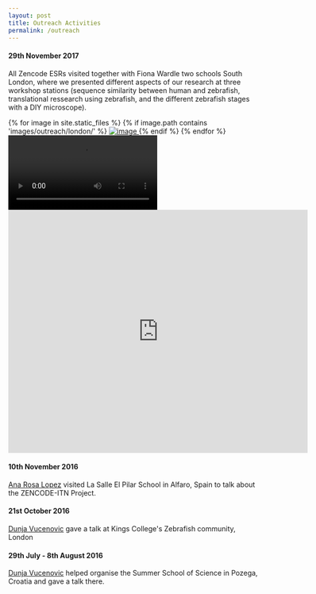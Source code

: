 ```yaml
---
layout: post
title: Outreach Activities
permalink: /outreach
---
```

#### 29th November 2017
All Zencode ESRs visited together with Fiona Wardle two schools South London, where we presented different aspects of our research at three workshop stations (sequence similarity between human and zebrafish, translational ressearch using zebrafish, and the different zebrafish stages with a DIY microscope).
<div class="image-gallery-lg d-flex flex-row flex-wrap   justify-content-center">
{% for image in site.static_files %}
{% if image.path contains 'images/outreach/london/' %}
<a href="{{ image.path }}" class="item" data-toggle="lightbox" data-gallery="gallery">
<img src="{{ image.path }}" alt="image" class="post-image inline-block" />
</a>
{% endif %}
{% endfor %}
<video class="video-container-square inline-block" controls>
  <source src="../library/movies/zoom.webm" type="video/webm; codecs=vp9">
  <source src="../library/movies/zoom.mp4" type="video/mp4">
</video>

<iframe src="https://onedrive.live.com/embed?cid=B8D934D84AC202B9&resid=B8D934D84AC202B9%21109&authkey=AIcNw1vbiZVIh1g&em=2" width="603" height="490" frameborder="0" scrolling="no" class="inline-block"></iframe>
</div>

#### 10th November 2016
[Ana Rosa Lopez](/researchers/2017-12-08-esr-07-ana.html) visited La Salle El Pilar School in Alfaro, Spain to talk about the ZENCODE-ITN Project.


#### 21st October 2016
[Dunja Vucenovic](/researchers/2017-12-08-esr-01-dunja.html) gave a talk at Kings College's Zebrafish community, London

#### 29th July - 8th August 2016
[Dunja Vucenovic](/researchers/2017-12-08-esr-01-dunja.html)  helped organise the Summer School of Science in Pozega, Croatia and gave a talk there.
